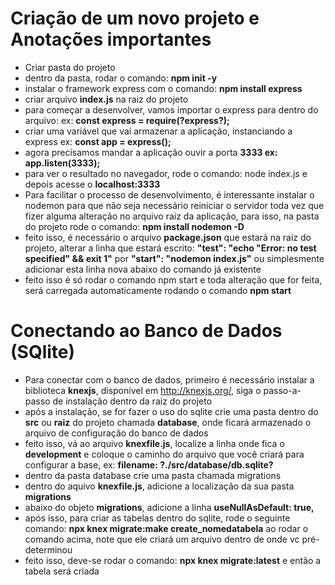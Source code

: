 # Criação de um novo projeto e Anotações importantes
* Criar pasta do projeto
* dentro da pasta, rodar o comando: **npm init -y**
* instalar o framework express com o comando: **npm install express**
* criar arquivo **index.js** na raiz do projeto
* para começar a desenvolver, vamos importar o express para dentro do arquivo: ex: **const express = require(?express?);**
* criar uma variável que vai armazenar a aplicação, instanciando a express ex: **const app = express();**
* agora precisamos mandar a aplicação ouvir a porta **3333 ex: app.listen(3333);**
* para ver o resultado no navegador, rode o comando: node index.js e depois acesse o **localhost:3333**
* Para facilitar o processo de desenvolvimento, é interessante instalar o nodemon para que não seja necessário reiniciar o servidor toda vez que fizer alguma alteração no arquivo raiz da aplicação, para isso, na pasta do projeto rode o comando: **npm install nodemon -D**
* feito isso, é necessário o arquivo **package.json** que estará na raiz do projeto, alterar  a linha que estará escrito: **"test": "echo \"Error: no test specified\" && exit 1"** por **"start": "nodemon index.js"** ou simplesmente adicionar esta linha nova abaixo do comando já existente 
* feito isso é só rodar o comando npm start e toda alteração que for feita, será carregada automaticamente rodando o comando **npm start**

# Conectando ao Banco de Dados (SQlite)
* Para conectar com o banco de dados, primeiro é necessário instalar a biblioteca **knexjs**, disponível em http://knexjs.org/, siga o passo-a-passo de instalação dentro da raiz do projeto
* após a instalação, se for fazer o uso do sqlite crie uma pasta dentro do **src** ou **raiz** do projeto chamada **database**, onde ficará armazenado o arquivo de configuração do banco de dados
* feito isso, vá ao arquivo **knexfile.js**, localize a linha onde fica o **development** e coloque o caminho do arquivo que você criará para configurar a base, ex:
**filename: ?./src/database/db.sqlite?**
* dentro da pasta database crie uma pasta chamada migrations
* dentro do aquivo **knexfile.js**, adicione a localização da sua pasta **migrations**
* abaixo do objeto **migrations**, adicione a linha **useNullAsDefault: true,**
* após isso, para criar as tabelas dentro do sqlite, rode o seguinte comando:  **npx knex migrate:make create_nomedatabela**
ao rodar o comando acima, note que ele criará um arquivo dentro de onde vc pré-determinou 
* feito isso, deve-se rodar o comando: **npx knex migrate:latest**
e então a tabela será criada
